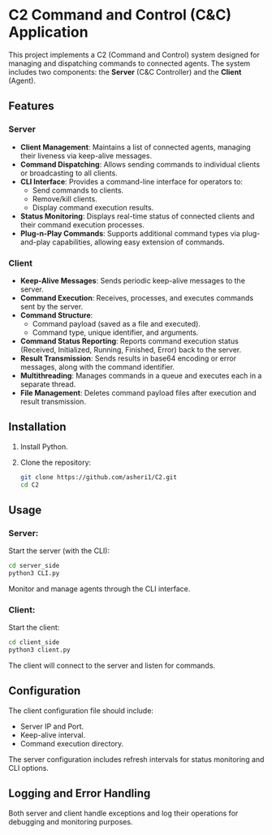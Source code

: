 
# C2 Command and Control (C&C) Application

This project implements a C2 (Command and Control) system designed for managing and dispatching commands to connected agents. The system includes two components: the **Server** (C&C Controller) and the **Client** (Agent).

## Features

### Server
- **Client Management**: Maintains a list of connected agents, managing their liveness via keep-alive messages.
- **Command Dispatching**: Allows sending commands to individual clients or broadcasting to all clients.
- **CLI Interface**: Provides a command-line interface for operators to:
  - Send commands to clients.
  - Remove/kill clients.
  - Display command execution results.
- **Status Monitoring**: Displays real-time status of connected clients and their command execution processes.
- **Plug-n-Play Commands**: Supports additional command types via plug-and-play capabilities, allowing easy extension of commands.

### Client
- **Keep-Alive Messages**: Sends periodic keep-alive messages to the server.
- **Command Execution**: Receives, processes, and executes commands sent by the server.
- **Command Structure**:
  - Command payload (saved as a file and executed).
  - Command type, unique identifier, and arguments.
- **Command Status Reporting**: Reports command execution status (Received, Initialized, Running, Finished, Error) back to the server.
- **Result Transmission**: Sends results in base64 encoding or error messages, along with the command identifier.
- **Multithreading**: Manages commands in a queue and executes each in a separate thread.
- **File Management**: Deletes command payload files after execution and result transmission.

## Installation

1. Install Python.

2. Clone the repository:
   ```bash
   git clone https://github.com/asheri1/C2.git
   cd C2
   ```

## Usage

### Server:
Start the server (with the CLI):
```bash
cd server_side
python3 CLI.py
```

Monitor and manage agents through the CLI interface.

### Client:
Start the client:
```bash
cd client_side
python3 client.py 
```

The client will connect to the server and listen for commands.

## Configuration

The client configuration file should include:
- Server IP and Port.
- Keep-alive interval.
- Command execution directory.

The server configuration includes refresh intervals for status monitoring and CLI options.

## Logging and Error Handling
Both server and client handle exceptions and log their operations for debugging and monitoring purposes.
